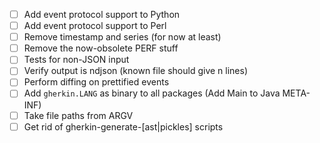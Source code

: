 * [ ] Add event protocol support to Python
* [ ] Add event protocol support to Perl
* [ ] Remove timestamp and series (for now at least)
* [ ] Remove the now-obsolete PERF stuff
* [ ] Tests for non-JSON input
* [ ] Verify output is ndjson (known file should give n lines)
* [ ] Perform diffing on prettified events
* [ ] Add `gherkin.LANG` as binary to all packages (Add Main to Java META-INF)
* [ ] Take file paths from ARGV
* [ ] Get rid of gherkin-generate-[ast|pickles] scripts
